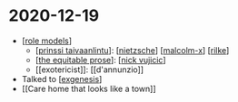 # 2020-12-19

- [[role models]]
  - [[prinssi taivaanlintu]]: [[nietzsche]] [[malcolm-x]] [[rilke]]
  - [[the equitable prose]]: [[nick vujicic]]
  - [[exotericist]]: [[d'annunzio]]
- Talked to [[exgenesis]]
- [[Care home that looks like a town]]



[//begin]: # "Autogenerated link references for markdown compatibility"
[role models]: ../role-models "Role Models"
[prinssi taivaanlintu]: ../prinssi-taivaanlintu "Prinssi Taivaanlintu"
[nietzsche]: ../nietzsche "Nietzsche"
[malcolm-x]: ../malcolm-x "Malcolm X"
[rilke]: ../rilke "Rilke"
[the equitable prose]: ../the-equitable-prose "The Equitable Prose"
[nick vujicic]: ../nick-vujicic "Nick Vujicic"
[exgenesis]: ../exgenesis "Exgenesis"
[//end]: # "Autogenerated link references"